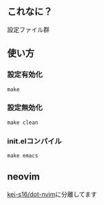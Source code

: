 ## これなに？
設定ファイル群

## 使い方
### 設定有効化
```
make
```

### 設定無効化
```
make clean
```

### init.elコンパイル
```
make emacs
```

## neovim
[kei-s16/dot-nvim](https://github.com/kei-s16/dot-nvim)に分離してます
